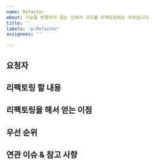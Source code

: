 ```yaml
---
name: Refactor
about: 기능을 변경하지 않는 선에서 코드를 리팩토링하는 이슈입니다
title: ''
labels: 'w:Refactor'
assignees: ''

---
```


<!-- .gitlab/issue_templates/Refactor.md -->

<!-- 이슈 작성 전 확인사항 -->
<!-- 1. 리팩토링할 내용이 앞으로도 자주 사용할 코드에 해당하는지 확인했음 -->
<!-- 2. 본 이슈의 내용이 다른 이슈에서 제안되지 않은 것을 확인했음 -->
<!-- 3. 이 프로젝트가 본 내용을 이슈하기 적절한지 확인했음 -->

## 요청자
<!-- 최초 요청자를 작성합니다. -->


## 리팩토링 할 내용
<!-- 리팩토링을 할 코드 부분과 그 내용을 기술합니다. -->


## 리팩토링을 해서 얻는 이점
<!-- 리팩토링을 통해 얻을 수 있는 이점을 간략히 서술합니다. -->


## 우선 순위
<!-- 우선 순위는 Label로 설정하고 그 이유는 이 항목에 기술합니다. -->
<!-- 본 이슈의 이전에 선행되어야 되는 작업이 있다면 그 또한 이곳에 기술합니다. -->


## 연관 이슈 & 참고 사항
<!-- 연관 이슈는 이슈 링크를 달고, 참고 사항은 자유롭게 작성합니다. -->



<!-- 이슈 작성 후 확인사항 -->
<!-- 1. 본 이슈의 제목을 제목만 봐도 수정 사항을 알기 쉽게 작성했음 -->
<!-- 2. Preview를 눌러 이슈의 내용이 어떻게 보이는지 확인했음 -->
<!-- 2. 알맞은 Assignee를 설정했음 -->
<!-- 3. 알맞은 4개 카테고리의 Label을 설정했음 -->